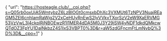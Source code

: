 {
  "url": "https://hosteagle.club/__cpi.php?s=Q05rb0oxUjA5WmtybzZ6LzBIOGt0cmsxbDhXc3VXMUt6TzNPV3NuajREaGM5ZEl6cnhlamRaWjg2V2xCeHUyRnEwS2IyVVkvTXorSzV2eW9XaERVMG53VzVwL3l4ckplRjNBOEwzR1l1MER4dDA5M0J3Y29jSW4yNDF1dkdQMkcwQTdOZ3FpYU1DalNkbzZ4S1lxS3VBPT0%3D&r=aW5zdGFncmFtLmNvbQ%3D%3D&__cpo=1"
}
